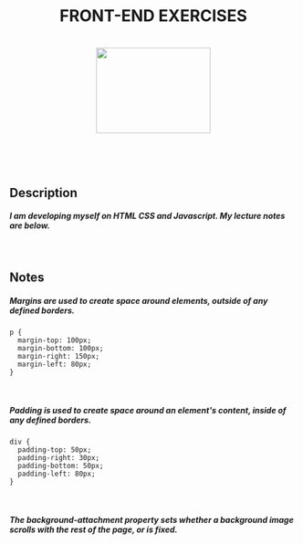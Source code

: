 <h1 align="center">
FRONT-END EXERCISES
<h1>

<p align="center">
<img height=150 width=200 src="https://user-images.githubusercontent.com/73075252/180333581-fc439dc1-243e-4cdf-8894-cc98eb7a27f6.gif">
<p>
  
<br>
  
## Description
##### I am developing myself on HTML CSS and Javascript. My lecture notes are below.

<br>
  
## Notes
  
##### *Margins* are used to create space around elements, outside of any defined borders.

```
p {
  margin-top: 100px;
  margin-bottom: 100px;
  margin-right: 150px;
  margin-left: 80px;
}
```

<br>

##### *Padding* is used to create space around an element's content, inside of any defined borders.

```
div {
  padding-top: 50px;
  padding-right: 30px;
  padding-bottom: 50px;
  padding-left: 80px;
}
```

<br>

##### The *background*-*attachment* property sets whether a background image scrolls with the rest of the page, or is fixed.
